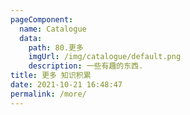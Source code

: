 ```yaml
---
pageComponent: 
  name: Catalogue
  data: 
    path: 80.更多
    imgUrl: /img/catalogue/default.png
    description: 一些有趣的东西.
title: 更多 知识积累
date: 2021-10-21 16:48:47
permalink: /more/
---
```

